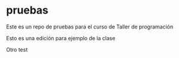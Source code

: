 # pruebas
Este es un repo de pruebas para el curso de Taller de programación

Esto es una edición para ejemplo de la clase

Otro test
